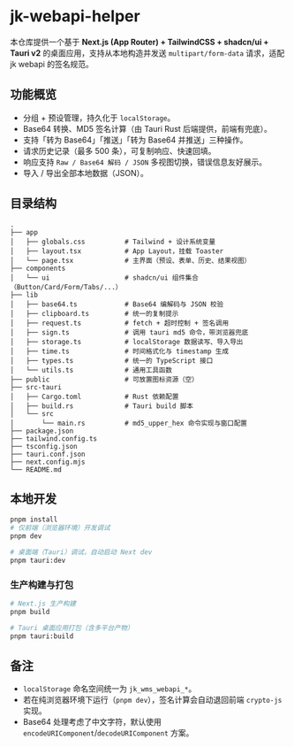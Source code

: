 # jk-webapi-helper

本仓库提供一个基于 **Next.js (App Router) + TailwindCSS + shadcn/ui + Tauri v2** 的桌面应用，支持从本地构造并发送 `multipart/form-data` 请求，适配 jk webapi 的签名规范。

## 功能概览

- 分组 + 预设管理，持久化于 `localStorage`。
- Base64 转换、MD5 签名计算（由 Tauri Rust 后端提供，前端有兜底）。
- 支持「转为 Base64」「推送」「转为 Base64 并推送」三种操作。
- 请求历史记录（最多 500 条），可复制响应、快速回填。
- 响应支持 `Raw / Base64 解码 / JSON` 多视图切换，错误信息友好展示。
- 导入 / 导出全部本地数据（JSON）。

## 目录结构

```
.
├── app
│   ├── globals.css          # Tailwind + 设计系统变量
│   ├── layout.tsx           # App Layout，挂载 Toaster
│   └── page.tsx             # 主界面（预设、表单、历史、结果视图）
├── components
│   └── ui                   # shadcn/ui 组件集合（Button/Card/Form/Tabs/...）
├── lib
│   ├── base64.ts            # Base64 编解码与 JSON 校验
│   ├── clipboard.ts         # 统一的复制提示
│   ├── request.ts           # fetch + 超时控制 + 签名调用
│   ├── sign.ts              # 调用 tauri md5 命令，带浏览器兜底
│   ├── storage.ts           # localStorage 数据读写、导入导出
│   ├── time.ts              # 时间格式化与 timestamp 生成
│   ├── types.ts             # 统一的 TypeScript 接口
│   └── utils.ts             # 通用工具函数
├── public                   # 可放置图标资源（空）
├── src-tauri
│   ├── Cargo.toml           # Rust 依赖配置
│   ├── build.rs             # Tauri build 脚本
│   └── src
│       └── main.rs          # md5_upper_hex 命令实现与窗口配置
├── package.json
├── tailwind.config.ts
├── tsconfig.json
├── tauri.conf.json
├── next.config.mjs
└── README.md
```

## 本地开发

```bash
pnpm install
# 仅前端（浏览器环境）开发调试
pnpm dev

# 桌面端（Tauri）调试，自动启动 Next dev
pnpm tauri:dev
```

### 生产构建与打包

```bash
# Next.js 生产构建
pnpm build

# Tauri 桌面应用打包（含多平台产物）
pnpm tauri:build
```

## 备注

- `localStorage` 命名空间统一为 `jk_wms_webapi_*`。
- 若在纯浏览器环境下运行（`pnpm dev`），签名计算会自动退回前端 `crypto-js` 实现。
- Base64 处理考虑了中文字符，默认使用 `encodeURIComponent`/`decodeURIComponent` 方案。

